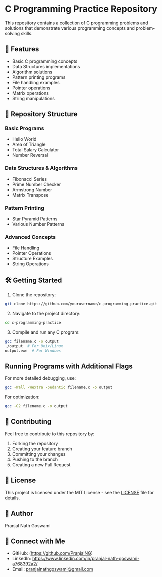 # C Programming Practice Repository

This repository contains a collection of C programming problems and solutions that demonstrate various programming concepts and problem-solving skills.

## 🚀 Features

- Basic C programming concepts
- Data Structures implementations
- Algorithm solutions
- Pattern printing programs
- File handling examples
- Pointer operations
- Matrix operations
- String manipulations

## 📁 Repository Structure

### Basic Programs
- Hello World
- Area of Triangle
- Total Salary Calculator
- Number Reversal

### Data Structures & Algorithms
- Fibonacci Series
- Prime Number Checker
- Armstrong Number
- Matrix Transpose

### Pattern Printing
- Star Pyramid Patterns
- Various Number Patterns

### Advanced Concepts
- File Handling
- Pointer Operations
- Structure Examples
- String Operations

## 🛠️ Getting Started

1. Clone the repository:
```bash
git clone https://github.com/yourusername/c-programming-practice.git
```

2. Navigate to the project directory:
```bash
cd c-programming-practice
```

3. Compile and run any C program:
```bash
gcc filename.c -o output
./output  # For Unix/Linux
output.exe  # For Windows
```

## Running Programs with Additional Flags

For more detailed debugging, use:
```bash
gcc -Wall -Wextra -pedantic filename.c -o output
```

For optimization:
```bash
gcc -O2 filename.c -o output
```

## 📝 Contributing

Feel free to contribute to this repository by:
1. Forking the repository
2. Creating your feature branch
3. Committing your changes
4. Pushing to the branch
5. Creating a new Pull Request

## 📄 License

This project is licensed under the MIT License - see the [LICENSE](LICENSE) file for details.

## 👤 Author

Pranjal Nath Goswami

## 🤝 Connect with Me

- GitHub: (https://github.com/PranjalNG)
- LinkedIn: https://www.linkedin.com/in/pranjal-nath-goswami-a768392a2/
- Email: pranjalnathgoswami@gmail.com

